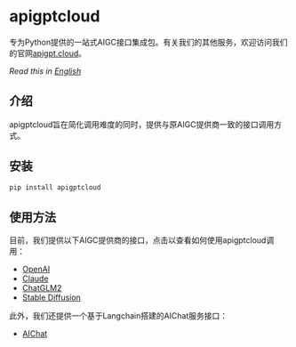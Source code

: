 # apigptcloud

专为Python提供的一站式AIGC接口集成包。有关我们的其他服务，欢迎访问我们的官网[apigpt.cloud](https://apigpt.cloud/)。

_Read this in [English](README_EN.md)_

## 介绍
apigptcloud旨在简化调用难度的同时，提供与原AIGC提供商一致的接口调用方式。

## 安装
```bash
pip install apigptcloud
```

## 使用方法
目前，我们提供以下AIGC提供商的接口，点击以查看如何使用apigptcloud调用：
* [OpenAI](docs/openai.md)
* [Claude](docs/claude.md)
* [ChatGLM2](docs/chatglm.md)
* [Stable Diffusion](docs/stablediffusion.md)

此外，我们还提供一个基于Langchain搭建的AIChat服务接口：
* [AIChat](docs/aichat.md)